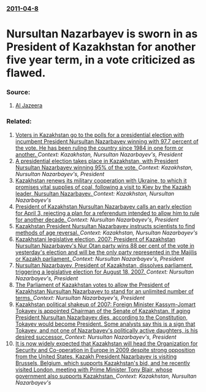 ### [2011-04-8](/news/2011/04/8/index.md)

# Nursultan Nazarbayev is sworn in as President of Kazakhstan for another five year term, in a vote criticized as flawed. 




### Source:

1. [Al Jazeera](http://english.aljazeera.net/news/asia/2011/04/20114871047615775.html)

### Related:

1. [Voters in Kazakhstan go to the polls for a presidential election with incumbent President Nursultan Nazarbayev winning with 97.7 percent of the vote. He has been ruling the country since 1984 in one form or another. ](/news/2015/04/26/voters-in-kazakhstan-go-to-the-polls-for-a-presidential-election-with-incumbent-president-nursultan-nazarbayev-winning-with-97-7-percent-of.md) _Context: Kazakhstan, Nursultan Nazarbayev's, President_
2. [A presidential election takes place in Kazakhstan, with President Nursultan Nazarbayev winning 95% of the vote. ](/news/2011/04/3/a-presidential-election-takes-place-in-kazakhstan-with-president-nursultan-nazarbayev-winning-95-of-the-vote.md) _Context: Kazakhstan, Nursultan Nazarbayev's, President_
3. [Kazakhstan renews its military cooperation with Ukraine, to which it promises vital supplies of coal, following a visit to Kiev by the Kazakh leader, Nursultan Nazarbayev. ](/news/2014/12/22/kazakhstan-renews-its-military-cooperation-with-ukraine-to-which-it-promises-vital-supplies-of-coal-following-a-visit-to-kiev-by-the-kazak.md) _Context: Kazakhstan, Nursultan Nazarbayev's_
4. [President of Kazakhstan Nursultan Nazarbayev calls an early election for April 3, rejecting a plan for a referendum intended to allow him to rule for another decade. ](/news/2011/02/4/president-of-kazakhstan-nursultan-nazarbayev-calls-an-early-election-for-april-3-rejecting-a-plan-for-a-referendum-intended-to-allow-him-to.md) _Context: Nursultan Nazarbayev's, President_
5. [Kazakhstan President Nursultan Nazarbayev instructs scientists to find methods of age reversal. ](/news/2010/12/7/kazakhstan-president-nursultan-nazarbayev-instructs-scientists-to-find-methods-of-age-reversal.md) _Context: Kazakhstan, Nursultan Nazarbayev's_
6. [ Kazakhstani legislative election, 2007: President of Kazakhstan Nursultan Nazarbayev's Nur Otan party wins 88 per cent of the vote in yesterday's election and will be the only party represented in the Majilis or Kazakh parliament. ](/news/2007/08/19/kazakhstani-legislative-election-2007-president-of-kazakhstan-nursultan-nazarbayev-s-nur-otan-party-wins-88-per-cent-of-the-vote-in-yeste.md) _Context: Nursultan Nazarbayev's, President_
7. [ Nursultan Nazarbayev, President of Kazakhstan, dissolves parliament, triggering a legislative election for August 18, 2007. ](/news/2007/06/20/nursultan-nazarbayev-president-of-kazakhstan-dissolves-parliament-triggering-a-legislative-election-for-august-18-2007.md) _Context: Nursultan Nazarbayev's, President_
8. [ The Parliament of Kazakhstan votes to allow the President of Kazakhstan Nursultan Nazarbayev to stand for an unlimited number of terms. ](/news/2007/05/18/the-parliament-of-kazakhstan-votes-to-allow-the-president-of-kazakhstan-nursultan-nazarbayev-to-stand-for-an-unlimited-number-of-terms.md) _Context: Nursultan Nazarbayev's, President_
9. [ Kazakhstan political shakeup of 2007: Foreign Minister Kassym-Jomart Tokayev is appointed Chairman of the Senate of Kazakhstan. If aging President Nursultan Nazarbayev dies, according to the Constitution, Tokayev would become President. Some analysts say this is a sign that Tokayev, and not one of Nazarbayev's politically active daughters, is his desired successor. ](/news/2007/01/11/kazakhstan-political-shakeup-of-2007-foreign-minister-kassym-jomart-tokayev-is-appointed-chairman-of-the-senate-of-kazakhstan-if-aging-pr.md) _Context: Nursultan Nazarbayev's, President_
10. [ It is now widely expected that Kazakhstan will head the Organization for Security and Co-operation in Europe in 2009 despite strong opposition from the United States. Kazakh President Nazarbayev is visiting Brussels, Belgium, which supports Kazakhstan's bid, and he recently visited London, meeting with Prime Minister Tony Blair, whose government also supports Kazakhstan. ](/news/2006/12/4/it-is-now-widely-expected-that-kazakhstan-will-head-the-organization-for-security-and-co-operation-in-europe-in-2009-despite-strong-opposit.md) _Context: Kazakhstan, Nursultan Nazarbayev's_
